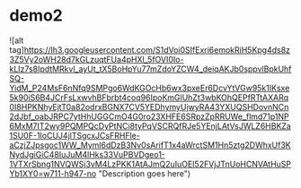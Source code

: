 # demo2
![alt tag]https://lh3.googleusercontent.com/S1dVoi0SIfExri6emokRiH5Kpg4ds8z3Z5Vy2oWH28d7kGLzuqtFUa4pHXl_5fOVI0Io-kLIz7s8IpdtMRkvl_ayUt_tX5BoHpYu77mZdoYZCW4_deiqAKJb0sppvlBpkUhfSQ-YidM_P24MsF6nNfq9SMPgo6WdKGOcHb6wx3pxeEr6DcvYtVGw95k1IKsxe5k90iS6B4JCrFsLxwvhBFbrbt4coq96IpoKmGlUhZt3wbKOhQEPfRTtAXARq0I8HPKNhyEjtT0a82odrxBGNX7CV5YEDhymyUjwyRA43YXUQSHDovnNCn2dJbf_oabJRPC7ytHhUGGCmO4G0ro23XHFE6SRpzZpRRUWe_flmd71p1NP6MxM7IT2wy9PQMPQcDyPtNCi8tyPqVSCRQfRJe5YEnjLAtVsJWLZ6HBKZa1SU0F-1IoCUJ4jlTSgcxJCsFRHFle-aCzjZJpsgoc1WW_Myml6dDzB3Nv0sArifT1x4aWrctSM1Hn5ztg2DWhxUf3KNydJgiGiC48IuJuM4lHks33VuPBVDgeo1-1VTXrSbng1NVQWSj3vM4LzPKK1AtAJmQ2uIuOEI52FVjJTnUoHCNVAtHuSPYb1XY0=w711-h947-no "Description goes here")
